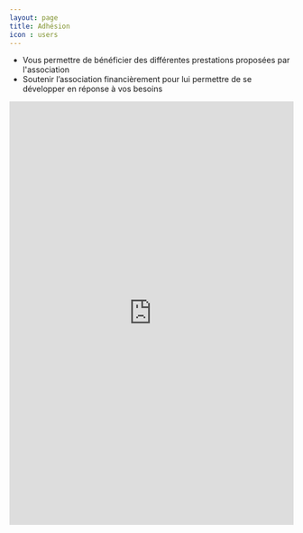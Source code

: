 ```yaml
---
layout: page
title: Adhésion
icon : users
---
```

<div class="row">
    <ul>
        <li>Vous permettre de bénéficier des différentes prestations proposées par l'association</li>
        <li>Soutenir l’association financièrement pour lui permettre de se développer en réponse à vos besoins</li>
    </ul>
    <iframe id="haWidget" class="p-3" allowtransparency="true" scrolling="auto" src="https://www.helloasso.com/associations/mater-happy/adhesions/bulletin-d-adhesion/widget" style="width:100%;height:750px;border:none;" onload="window.scroll(0, this.offsetTop)"></iframe>
</div>